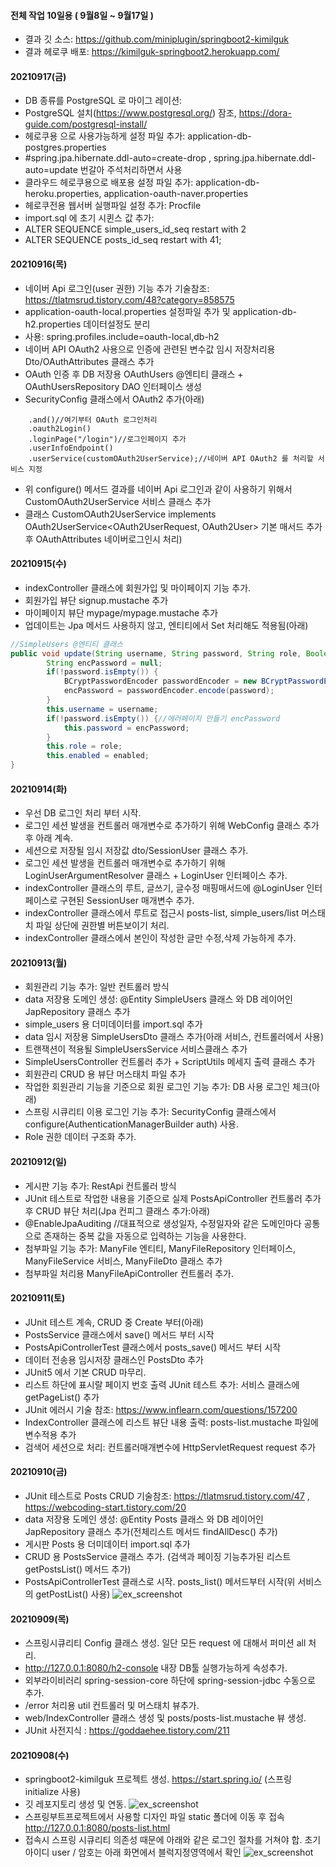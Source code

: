 #### 전체 작업 10일용 ( 9월8일 ~ 9월17일 )
- 결과 깃 소스: https://github.com/miniplugin/springboot2-kimilguk
- 결과 헤로쿠 배포: https://kimilguk-springboot2.herokuapp.com/

#### 20210917(금)
- DB 종류를 PostgreSQL 로 마이그 레이션: 
- PostgreSQL 설치(https://www.postgresql.org/) 잠조, https://dora-guide.com/postgresql-install/
- 헤로쿠용 으로 사용가능하게 설정 파일 추가: application-db-postgres.properties
- #spring.jpa.hibernate.ddl-auto=create-drop , spring.jpa.hibernate.ddl-auto=update 번갈아 주석처리하면서 사용
- 클라우드 헤로쿠용으로 배포용 설정 파일 추가: application-db-heroku.properties, application-oauth-naver.properties
- 헤로쿠전용 웹서버 실행파일 설정 추가: Procfile
- import.sql 에 초기 시퀸스 값 추가: 
- ALTER SEQUENCE simple_users_id_seq restart with 2
- ALTER SEQUENCE posts_id_seq restart with 41;

#### 20210916(목)
- 네이버 Api 로그인(user 권한) 기능 추가 기술참조: https://tlatmsrud.tistory.com/48?category=858575
- application-oauth-local.properties 설정파일 추가 및 application-db-h2.properties 데이터설정도 분리
- 사용: spring.profiles.include=oauth-local,db-h2
- 네이버 API OAuth2 사용으로 인증에 관련된 변수값 임시 저장처리용 Dto/OAuthAttributes 클래스 추가
- OAuth 인증 후 DB 저장용 OAuthUsers @엔티티 클래스 + OAuthUsersRepository DAO 인터페이스 생성
- SecurityConfig 클래스에서 OAuth2 추가(아래)
```properties
    .and()//여기부터 OAuth 로그인처리
    .oauth2Login()
    .loginPage("/login")//로그인페이지 추가
    .userInfoEndpoint()
    .userService(customOAuth2UserService);//네이버 API OAuth2 를 처리할 서비스 지정
```
- 위 configure() 메서드 결과를 네이버 Api 로그인과 같이 사용하기 위해서 CustomOAuth2UserService 서비스 클래스 추가
- 클래스 CustomOAuth2UserService implements OAuth2UserService<OAuth2UserRequest, OAuth2User> 기본 매서드 추가 후 OAuthAttributes 네이버로그인시 처리)

#### 20210915(수) 
- indexController 클래스에 회원가입 및 마이페이지 기능 추가.
- 회원가입 뷰단 signup.mustache 추가
- 마이페이지 뷰단 mypage/mypage.mustache 추가
- 업데이트는 Jpa 메서드 사용하지 않고, 엔티티에서 Set 처리해도 적용됨(아래)
```java
//SimpleUsers @엔티티 클래스
public void update(String username, String password, String role, Boolean enabled){
        String encPassword = null;
        if(!password.isEmpty()) {
            BCryptPasswordEncoder passwordEncoder = new BCryptPasswordEncoder();
            encPassword = passwordEncoder.encode(password);
        }
        this.username = username;
        if(!password.isEmpty()) {//에러페이지 만들기 encPassword
            this.password = encPassword;
        }
        this.role = role;
        this.enabled = enabled;
}
```

#### 20210914(화)
- 우선 DB 로그인 처리 부터 시작. 
- 로그인 세션 발생을 컨트롤러 매개변수로 추가하기 위해 WebConfig 클래스 추가 후 아래 계속.
- 세션으로 저장될 임시 저장값 dto/SessionUser 클래스 추가.
- 로그인 세션 발생을 컨트롤러 매개변수로 추가하기 위해 LoginUserArgumentResolver 클래스 + LoginUser 인터페이스 추가.
- indexController 클래스의 루트, 글쓰기, 글수정 매핑매서드에 @LoginUser 인터페이스로 구현된 SessionUser 매개변수 추가.
- indexController 클래스에서 루트로 접근시 posts-list, simple_users/list 머스태치 파일 상단에 권한별 버튼보이기 처리.
- indexController 클래스에서 본인이 작성한 글만 수정,삭제 가능하게 추가.

#### 20210913(월)
- 회원관리 기능 추가: 일반 컨트롤러 방식
- data 저장용 도메인 생성: @Entity SimpleUsers 클래스 와 DB 레이어인 JapRepository 클래스 추가
- simple_users 용 더미데이터를 import.sql 추가
- data 임시 저장용 SimpleUsersDto 클래스 추가(아래 서비스, 컨트롤러에서 사용)
- 트랜잭션이 적용될 SimpleUsersService 서비스클래스 추가
- SimpleUsersController 컨트롤러 추가 + ScriptUtils 메세지 출력 클래스 추가
- 회원관리 CRUD 용 뷰단 머스태치 파일 추가
- 작업한 회원관리 기능을 기준으로 회원 로그인 기능 추가: DB 사용 로그인 체크(아래)
- 스프링 시큐리티 이용 로그인 기능 추가: SecurityConfig 클래스에서 configure(AuthenticationManagerBuilder auth) 사용.
- Role 권한 데이터 구조화 추가.

#### 20210912(일)
- 게시판 기능 추가: RestApi 컨트롤러 방식
- JUnit 테스트로 작업한 내용을 기준으로 실제 PostsApiController 컨트롤러 추가 후 CRUD 뷰단 처리(Jpa 컨피그 클래스 추가:아래)
- @EnableJpaAuditing //대표적으로 생성일자, 수정일자와 같은 도메인마다 공통으로 존재하는 중복 값을 자동으로 입력하는 기능을 사용한다.
- 첨부파일 기능 추가: ManyFile 엔티티, ManyFileRepository 인터페이스, ManyFileService 서비스, ManyFileDto 클래스 추가
- 첨부파일 처리용 ManyFileApiController 컨트롤러 추가.

#### 20210911(토)
- JUnit 테스트 계속, CRUD 중 Create 부터(아래)
- PostsService 클래스에서 save() 메서드 부터 시작
- PostsApiControllerTest 클래스에서 posts_save() 메서드 부터 시작
- 데이터 전송용 임시저장 클래스인 PostsDto 추가
- JUnit5 에서 기본 CRUD 마무리.
- 리스트 하단에 표시랄 페이지 번호 출력 JUnit 테스트 추가: 서비스 클래스에 getPageList() 추가
- JUnit 에러시 기술 참조: https://www.inflearn.com/questions/157200
- IndexController 클래스에 리스트 뷰단 내용 출력: posts-list.mustache 파일에 변수적용 추가
- 검색어 세션으로 처리: 컨트롤러매개변수에 HttpServletRequest request 추가

#### 20210910(금)
- JUnit 테스트로 Posts CRUD 기술참조: https://tlatmsrud.tistory.com/47 , https://webcoding-start.tistory.com/20
- data 저장용 도메인 생성: @Entity Posts 클래스 와 DB 레이어인 JapRepository 클래스 추가(전체리스트 메서드 findAllDesc() 추가)
- 게시판 Posts 용 더미데이터 import.sql 추가
- CRUD 용 PostsService 클래스 추가. (검색과 페이징 기능추가된 리스트 getPostsList() 메서드 추가)
- PostsApiControllerTest 클래스로 시작. posts_list() 메서드부터 시작(위 서비스의 getPostList() 사용)
  ![ex_screenshot](./README/springboot2-02.jpg)

#### 20210909(목)
- 스프링시큐리티 Config 클래스 생성. 일단 모든 request 에 대해서 퍼미션 all 처리.
- http://127.0.0.1:8080/h2-console 내장 DB툴 실행가능하게 속성추가.
- 외부라이비러리 spring-session-core 하단에 spring-session-jdbc 수동으로 추가.
- /error 처리용 util 컨트롤러 및 머스태치 뷰추가.
- web/IndexController 클래스 생성 및 posts/posts-list.mustache 뷰 생성.
- JUnit 사전지식 : https://goddaehee.tistory.com/211

#### 20210908(수)
- springboot2-kimilguk 프로젝트 생성. https://start.spring.io/ (스프링 initialize 사용)
- 깃 레포지토리 생성 및 연동.
  ![ex_screenshot](./README/springboot2-kimilguk.jpg)
- 스프링부트프로젝트에서 사용할 디자인 파일 static 폴더에 이동 후 접속 http://127.0.0.1:8080/posts-list.html
- 접속시 스프링 시큐리티 의존성 때문에 아래와 같은 로그인 절차를 거쳐야 합. 초기 아이디 user / 암호는 아래 화면에서 블럭지정영역에서 확인
  ![ex_screenshot](./README/springboot2-01.jpg)